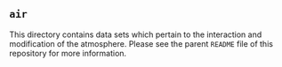 ## `air`
This directory contains data sets which pertain to the interaction and
modification of the atmosphere. Please see the parent `README` file of this
repository for more information. 